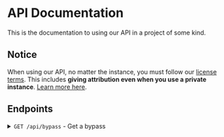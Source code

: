 # API Documentation

This is the documentation to using our API in a project of some kind.

## Notice

When using our API, no matter the instance, you must follow our [license terms](../LICENSE). This includes **giving attribution even when you use a private instance**. [Learn more here](https://choosealicense.com/licenses/agpl-3.0/). 

## Endpoints

<details>
  <summary>
    <code>GET /api/bypass</code> - Get a bypass
  </summary>

### Parameters

|Name|Type|Required|Description|
|---|---|---|---|
|`url`|A URL encoded string.|Yes|The URL of the adlink you want to bypass.|
|`ignoreCache`|`boolean`: `true` or `false`|No|Determines if you want to avoid using the cache for your solution.|
|`allowCache`|`boolean`: `true` or `false`|No|Determines if you don't want to have your link's solution be in the cache.|

### Responses

A successful response would look like this.

```json
{
  "success": true, // Detemines success of request.
  "destination": "https://git.gay/a/bifm", // Destination of URL.
  "original-url": "https://ouo.io/2dktqo", // The original URL.
  "date-solved": 1655685246159, // JS Date() output
  "from-cache": true, // Determines if the solution came from the BIFM instance's cache or not.
  "from-fastforward": false // Determines if the solution came from FastForward's Crowd Bypass feature or not.
}
```

An errored response would look like this.

```json
{
  "success": false,
  "error": "Navigation timeout of 30000 ms exceeded",
  "from-backend": true
}
```
</details>